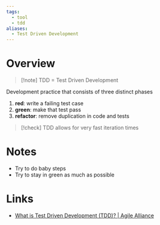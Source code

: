 ```yaml
---
tags:
  - tool
  - tdd
aliases:
  - Test Driven Development
---
```

# Overview

> [!note] TDD = Test Driven Development

Development practice that consists of three distinct phases
1) **red**: write a failing test case
2) **green**: make that test pass
3) **refactor**: remove duplication in code and tests

> [!check] TDD allows for very fast iteration times

# Notes

- Try to do baby steps
- Try to stay in green as much as possible

# Links
- [What is Test Driven Development (TDD)? | Agile Alliance](https://www.agilealliance.org/glossary/tdd/)